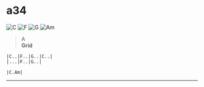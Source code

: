 # a34
![C](https://chordgenerator.net/C.png?p=x32010&s=2) ![F](https://chordgenerator.net/F.png?p=133211&s=2) ![G](https://chordgenerator.net/G.png?p=320003&s=2) ![Am](https://chordgenerator.net/Am.png?p=x02210&s=2) 

> A  
**Grid**  

	|C..|F..|G..|C..|
	|...|F..|G..|

	|C.Am|

---------------  


